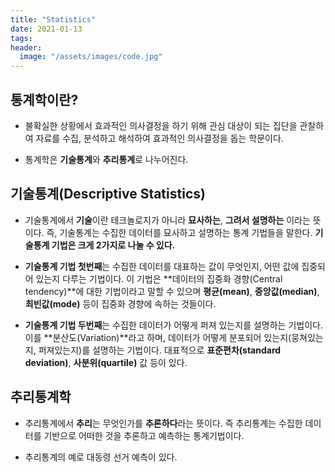 ```yaml
---
title: "Statistics"
date: 2021-01-13
tags:
header:
  image: "/assets/images/code.jpg"
---
```


## 통계학이란?

* 불확실한 상황에서 효과적인 의사결정을 하기 위해 관심 대상이 되는 집단을 관찰하여 자료를 수집, 분석하고 해석하여 효과적인 의사결정을 돕는 학문이다.


* 통계학은 **기술통계**와 **추리통계**로 나누어진다.



##  기술통계(Descriptive Statistics)

* 기술통계에서 **기술**이란 테크놀로지가 아니라 **묘사하는**, **그려서 설명하는** 이라는 뜻이다. 즉, 기술통계는 수집한 데이터를 묘사하고 설명하는 통계 기법들을 말한다. **기술통계 기법은 크게 2가지로 나눌 수 있다.**


* **기술통계 기법 첫번째**는 수집한 데이터를 대표하는 값이 무엇인지, 어떤 값에 집중되어 있는지 다루는 기법이다. 이 기법은 **데이터의 집중화 경향(Central tendency)**에 대한 기법이라고 말할 수 있으며 **평균(mean)**, **중앙값(median)**, **최빈값(mode)** 등이 집중화 경향에 속하는 것들이다.


* **기술통계 기법 두번째**는 수집한 데이터가 어떻게 퍼져 있는지를 설명하는 기법이다. 이를 **분산도(Variation)**라고 하며, 데이터가 어떻게 분포되어 있는지(뭉쳐있는지, 퍼져있는지)를 설명하는 기법이다. 대표적으로 **표준편차(standard deviation)**, **사분위(quartile)** 값 등이 있다.



## 추리통계학

* 추리통계에서 **추리**는 무엇인가를 **추론하다**라는 뜻이다. 즉 추리통계는 수집한 데이터를 기반으로 어떠한 것을 추론하고 예측하는 통계기법이다.

* 추리통계의 예로 대동령 선거 예측이 있다.